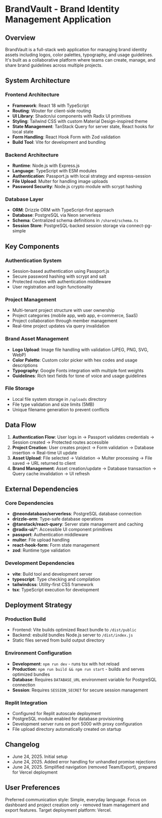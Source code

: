 # BrandVault - Brand Identity Management Application

## Overview

BrandVault is a full-stack web application for managing brand identity assets including logos, color palettes, typography, and usage guidelines. It's built as a collaborative platform where teams can create, manage, and share brand guidelines across multiple projects.

## System Architecture

### Frontend Architecture
- **Framework**: React 18 with TypeScript
- **Routing**: Wouter for client-side routing
- **UI Library**: Shadcn/ui components with Radix UI primitives
- **Styling**: Tailwind CSS with custom Material Design-inspired theme
- **State Management**: TanStack Query for server state, React hooks for local state
- **Form Handling**: React Hook Form with Zod validation
- **Build Tool**: Vite for development and bundling

### Backend Architecture
- **Runtime**: Node.js with Express.js
- **Language**: TypeScript with ESM modules
- **Authentication**: Passport.js with local strategy and express-session
- **File Upload**: Multer for handling image uploads
- **Password Security**: Node.js crypto module with scrypt hashing

### Database Layer
- **ORM**: Drizzle ORM with TypeScript-first approach
- **Database**: PostgreSQL via Neon serverless
- **Schema**: Centralized schema definitions in `/shared/schema.ts`
- **Session Store**: PostgreSQL-backed session storage via connect-pg-simple

## Key Components

### Authentication System
- Session-based authentication using Passport.js
- Secure password hashing with scrypt and salt
- Protected routes with authentication middleware
- User registration and login functionality

### Project Management
- Multi-tenant project structure with user ownership
- Project categories (mobile app, web app, e-commerce, SaaS)
- Project collaboration through member management
- Real-time project updates via query invalidation

### Brand Asset Management
- **Logo Upload**: Image file handling with validation (JPEG, PNG, SVG, WebP)
- **Color Palette**: Custom color picker with hex codes and usage descriptions
- **Typography**: Google Fonts integration with multiple font weights
- **Guidelines**: Rich text fields for tone of voice and usage guidelines

### File Storage
- Local file system storage in `/uploads` directory
- File type validation and size limits (5MB)
- Unique filename generation to prevent conflicts

## Data Flow

1. **Authentication Flow**: User logs in → Passport validates credentials → Session created → Protected routes accessible
2. **Project Creation**: User creates project → Form validation → Database insertion → Real-time UI update
3. **Asset Upload**: File selected → Validation → Multer processing → File saved → URL returned to client
4. **Brand Management**: Asset creation/update → Database transaction → Query cache invalidation → UI refresh

## External Dependencies

### Core Dependencies
- **@neondatabase/serverless**: PostgreSQL database connection
- **drizzle-orm**: Type-safe database operations
- **@tanstack/react-query**: Server state management and caching
- **@radix-ui/***: Accessible UI component primitives
- **passport**: Authentication middleware
- **multer**: File upload handling
- **react-hook-form**: Form state management
- **zod**: Runtime type validation

### Development Dependencies
- **vite**: Build tool and development server
- **typescript**: Type checking and compilation
- **tailwindcss**: Utility-first CSS framework
- **tsx**: TypeScript execution for development

## Deployment Strategy

### Production Build
- Frontend: Vite builds optimized React bundle to `/dist/public`
- Backend: esbuild bundles Node.js server to `/dist/index.js`
- Static files served from build output directory

### Environment Configuration
- **Development**: `npm run dev` - runs tsx with hot reload
- **Production**: `npm run build && npm run start` - builds and serves optimized bundles
- **Database**: Requires `DATABASE_URL` environment variable for PostgreSQL connection
- **Session**: Requires `SESSION_SECRET` for secure session management

### Replit Integration
- Configured for Replit autoscale deployment
- PostgreSQL module enabled for database provisioning
- Development server runs on port 5000 with proxy configuration
- File upload directory automatically created on startup

## Changelog
- June 24, 2025. Initial setup
- June 24, 2025. Added error handling for unhandled promise rejections
- June 24, 2025. Simplified navigation (removed Team/Export), prepared for Vercel deployment

## User Preferences

Preferred communication style: Simple, everyday language.
Focus on dashboard and project creation only - removed team management and export features.
Target deployment platform: Vercel.
